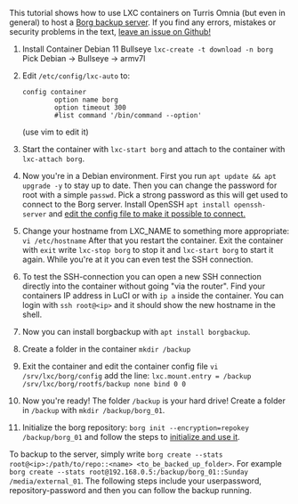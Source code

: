 This tutorial shows how to use LXC containers on Turris Omnia (but even in general) to host a [Borg backup server](https://borgbackup.readthedocs.io/en/stable/).
If you find any errors, mistakes or security problems in the text, [leave an issue on Github!]()

<!--more-->

1. Install Container Debian 11 Bullseye
   `lxc-create -t download -n borg`
   Pick Debian -> Bullseye -> armv7l

2. Edit `/etc/config/lxc-auto` to:

   ```
   config container
           option name borg
           option timeout 300
           #list command '/bin/command --option'
   ```

   (use vim to edit it)

3. Start the container with `lxc-start borg` and attach to the container with `lxc-attach borg`.

4. Now you're in a Debian environment. First you run `apt update && apt upgrade -y` to stay up to date. Then you can change the password for root with a simple `passwd`. Pick a strong password as this will get used to connect to the Borg server. Install OpenSSH `apt install openssh-server` and [edit the config file to make it possible to connect.](https://bobcares.com/blog/ssh-to-lxc-containers/)

5. Change your hostname from LXC_NAME to something more appropriate: `vi /etc/hostname`
   After that you restart the container. Exit the container with `exit` write `lxc-stop borg` to stop it and `lxc-start borg` to start it again. While you're at it you can even test the SSH connection.

6. To test the SSH-connection you can open a new SSH connection directly into the container without going "via the router". Find your containers IP address in LuCI or with `ip a` inside the container. You can login with `ssh root@<ip>`  and it should show the new hostname in the shell.

7. Now you can install borgbackup with `apt install borgbackup`.

8. Create a folder in the container `mkdir /backup`

9. Exit the container and edit the container config file `vi /srv/lxc/borg/config` add the line:
   `lxc.mount.entry = /backup  /srv/lxc/borg/rootfs/backup none bind 0 0`

10. Now you're ready! The folder `/backup` is your hard drive! Create a folder in `/backup` with `mkdir /backup/borg_01`.

11. Initialize the borg repository: `borg init --encryption=repokey /backup/borg_01` and follow the steps to [initialize and use it](https://borgbackup.readthedocs.io/en/stable/quickstart.html).

To backup to the server, simply write `borg create --stats root@<ip>:/path/to/repo::<name> <to_be_backed_up_folder>`. For example `borg create --stats root@192.168.0.5:/backup/borg_01::Sunday /media/external_01`. The following steps include your userpassword, repository-password and then you can follow the backup running.
